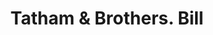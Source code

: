 ---
doi: 10.7916/D8ZG84BQ
date_other: '1852'
date_other_textual: '1852'
form: printed ephemera
genre:
- Invoices
name:
- Tatham & Brothers
object_in_context_url: https://biggert.cul.columbia.edu/items/view/ave_biggert_01129
subject_hierarchical_geographic:
- New York, New York, United States
subject_name:
- Tatham & Brothers
title: Tatham & Brothers. Bill
sort_title: Tatham & Brothers. Bill
call_number: ave_biggert_01129
coordinates:
- 40.71277777777778,-74.00583333333333
pid: ave_biggert_01129
identifiers: ave_biggert_01129
thumbnail: https://derivativo-2.library.columbia.edu/iiif/2/ldpd:344906/full/!256,256/0/native.jpg
permalink: /biggert/ave_biggert_01129/
layout: iiif-image-page
---